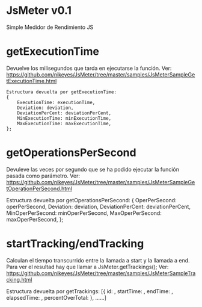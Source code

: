 JsMeter v0.1
=======

Simple Medidor de Rendimiento JS 

getExecutionTime
=======
Devuelve los milisegundos que tarda en ejecutarse la función. Ver: https://github.com/nikeyes/JsMeter/tree/master/samples/JsMeterSampleGetExecutionTime.html

```
Estructura devuelta por getExecutionTime:
{
    ExecutionTime: executionTime,
    Deviation: deviation,
    DeviationPerCent: deviationPerCent,
    MinExecutionTime: minExecutionTime,
    MaxExecutionTime: maxExecutionTime,
};
```

getOperationsPerSecond
=======
Devuleve las veces por segundo que se ha podido ejecutar la función pasada como parámetro. Ver: https://github.com/nikeyes/JsMeter/tree/master/samples/JsMeterSampleGetOperationPerSecond.html

Estructura devuelta por getOperationsPerSecond:
{
    OperPerSecond: operPerSecond,
    Deviation: deviation,
    DeviationPerCent: deviationPerCent,
    MinOperPerSecond: minOperPerSecond,
    MaxOperPerSecond: maxOperPerSecond,
};


startTracking/endTracking
=======
Calculan el tiempo transcurrido entre la llamada a start y la llamada a end. Para ver el resultad hay que llamar a JsMeter.getTrackings(); Ver: https://github.com/nikeyes/JsMeter/tree/master/samples/JsMeterSampleTracking.html

Estructura devuelta por getTrackings:
[{
    id: ,
    startTime: ,
    endTime: ,
    elapsedTime: ,
    percentOverTotal: 
}, ......]
